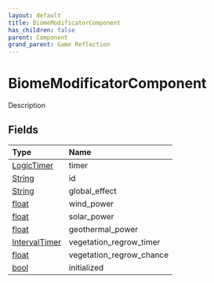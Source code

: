 ```yaml
---
layout: default
title: BiomeModificatorComponent
has_children: false
parent: Component
grand_parent: Game Reflection
---
```

# BiomeModificatorComponent
Description 

## Fields

| Type | Name |
|:----------|:--------------|
| [LogicTimer](/riftbreaker-wiki/docs/game-reflection/classes/logic_timer/) | timer |
| [String](/riftbreaker-wiki/docs/game-reflection/components/string/) | id |
| [String](/riftbreaker-wiki/docs/game-reflection/components/string/) | global_effect |
| [float](/riftbreaker-wiki/docs/game-reflection/components/float/) | wind_power |
| [float](/riftbreaker-wiki/docs/game-reflection/components/float/) | solar_power |
| [float](/riftbreaker-wiki/docs/game-reflection/components/float/) | geothermal_power |
| [IntervalTimer](/riftbreaker-wiki/docs/game-reflection/classes/interval_timer/) | vegetation_regrow_timer |
| [float](/riftbreaker-wiki/docs/game-reflection/components/float/) | vegetation_regrow_chance |
| [bool](/riftbreaker-wiki/docs/game-reflection/components/bool/) | initialized |

